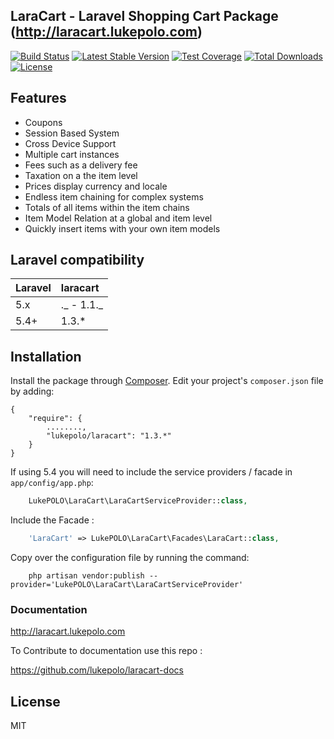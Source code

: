 ## LaraCart - Laravel Shopping Cart Package (<a href="http://laracart.lukepolo.com/">http://laracart.lukepolo.com</a>)

[![Build Status](https://travis-ci.org/lukepolo/laracart.svg?branch=master)](https://travis-ci.org/lukepolo/laracart) [![Latest Stable Version](https://poser.pugx.org/lukepolo/laracart/v/stable)](https://packagist.org/packages/lukepolo/laracart) [![Test Coverage](https://codeclimate.com/github/lukepolo/laracart/badges/coverage.svg)](https://codeclimate.com/github/lukepolo/laracart/coverage) [![Total Downloads](https://poser.pugx.org/lukepolo/laracart/downloads)](https://packagist.org/packages/lukepolo/laracart) [![License](https://poser.pugx.org/lukepolo/laracart/license)](https://packagist.org/packages/lukepolo/laracart)

## Features

* Coupons
* Session Based System
* Cross Device Support
* Multiple cart instances
* Fees such as a delivery fee
* Taxation on a the item level
* Prices display currency and locale
* Endless item chaining for complex systems
* Totals of all items within the item chains
* Item Model Relation at a global and item level
* Quickly insert items with your own item models

## Laravel compatibility

| Laravel | laracart   |
| :------ | :--------- |
| 5.x     | ._ - 1.1._ |
| 5.4+    | 1.3.\*     |

## Installation

Install the package through [Composer](http://getcomposer.org/). Edit your project's `composer.json` file by adding:

    {
        "require": {
            ........,
            "lukepolo/laracart": "1.3.*"
        }
    }

If using 5.4 you will need to include the service providers / facade in `app/config/app.php`:

```php
	LukePOLO\LaraCart\LaraCartServiceProvider::class,
```

Include the Facade :

```php
	'LaraCart' => LukePOLO\LaraCart\Facades\LaraCart::class,
```

Copy over the configuration file by running the command:

```
    php artisan vendor:publish --provider='LukePOLO\LaraCart\LaraCartServiceProvider'
```

### Documentation

<a href="http://laracart.lukepolo.com/">http://laracart.lukepolo.com</a>

To Contribute to documentation use this repo :

https://github.com/lukepolo/laracart-docs

## License

MIT
